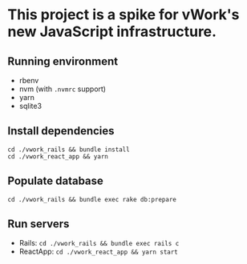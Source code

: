 # This project is a spike for vWork's new JavaScript infrastructure.

## Running environment

* rbenv
* nvm (with `.nvmrc` support)
* yarn
* sqlite3

## Install dependencies

```
cd ./vwork_rails && bundle install
cd ./vwork_react_app && yarn
```

## Populate database

```
cd ./vwork_rails && bundle exec rake db:prepare
```

## Run servers

* Rails: `cd ./vwork_rails && bundle exec rails c`
* ReactApp: `cd ./vwork_react_app && yarn start`
